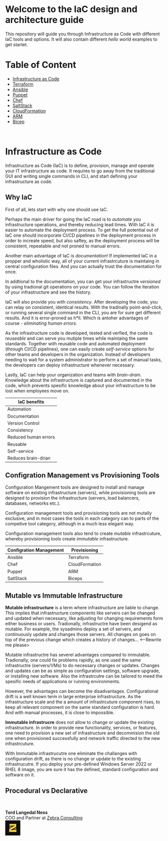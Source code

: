 # Welcome to the IaC design and architecture guide
This repository will guide you through Infrastructure as Code with different IaC tools and options. It will also contain different *hello world* examples to get startet.  
<!-- This repository will work as a IaC guide and library. It will have section describing IaC, how to get started with IaC, pratical examples of IaC, different IaC options and tools, and lastely different design decisions and IaC architecture. -->

# Table of Content
* [Infrastructure as Code](#infrastructure-as-code)
* [Terraform](/Terraform/)
* [Ansible](/Ansible/)
* [Puppet](/Puppet/)
* [Chef](/Chef/)
* [SaltStack](/SaltStack/)
* [CloudFormation](/CloudFormation/)
* [ARM](/ARM/)
* [Bicep](/Bicep/)
<!-- * Something about Ansible
* Something about Puppet
* Something about Chef
* Something about SaltStack
* Something about Infrastrcuture
* Soemthing about plattforms like Azure, AWS, GCP, vRA, Nutanix, Pulumi, Terraform Cloud
* Something about the platform native IaC, like ARM, Bicep, CloudFormation, vRA (YAML) 
* Something about git, repositories and GitOps
* Something about CI/CD pipelines
* Something about design decisions of the stack above
* Something about how to put everything together into a wholistic archeitcture
* Something about DevOps and processes
* Something about necessary team knowledge and skillsets
* Something about Way of Working -->

<br>

# Infrastructure as Code

Infrastructure as Code (IaC) is to define, provision, manage and operate your IT infrastructure as code. It requires to go away from the traditional GUI and writing single commands in CLI, and start defining your infrastructure as code.

## Why IaC
First of all, lets start with why one should use IaC.

Perhaps the main driver for going the IaC road is to *automate* you infrastructure operations, and thereby reducing lead times. With IaC it is easier to automate the deployment process. To get the full potential out of IaC one should incorporate CI/CD pipelines in the deployment process in order to increate speed, but also saftey, as the deployment process will be consistent, repeatable and not proned to manual errors. 

Another main advantage of IaC is *documentation*! If implemented IaC in a propper and wholistic way, all of your current infrastrcuture is maintaing in central configuration files. And you can actually trust the documentation for once. 

In addtional to the documentation, you can get your infrastructre *versioned* by using tradional git operations on your code. You can follow the iteration of your infrastructure and see the history.

IaC will also provide you with *consistency*. After developing the code, you can relay on consistent, identical results. With the tradinally point-and-click, or running several single command in the CLI, you are for sure get different results. And it is error-proned as h*ll. Which is antoher advantages of course - *eliminating human errors*.

As the infrastructure code is developed, tested and verfied, the code is *reuseable* and can serve you mutiple times while maintaing the same standards. Together with reusable code and automated deployment (through CI/CD pipelines), one can easily create *self-service* options for other teams and developers in the organization. Instead of developers needing to wait for a system administrator to perform a set of manual tasks, the developers can deploy infrastructure whenever necessary.

Lastly, IaC can help your organization and teams with *brain-drain*. Knowledge about the infrastructure is captured and documented in the code, which prevents spesific knowledge about your infrastructure to be lost when employees move on. 

|IaC benefits|
|------------|
|Automation|
|Documentation|
|Version Control|
|Consistency|
|Reduced human errors|
|Reusable|
|Self-service|
|Reduces brain-drian|


## Configration Management vs Provisioning Tools
Configuration Mangement tools are designed to install and manage software on existing infrastructure (servers), while provisioning tools are designed to provision the infrastructure (servers, load balancers, databases, networks etc.).

Configuration management tools and provisioning tools are not mutally exclusive, and in most cases the tools in each category can to parts of the competive tool category, although in a much less elegant way.

Configuration management tools also tend to create *mutable* infrastrcuture, whereby provisioning tools create *immutable* infrastructure.

| Configration Management  | Provisioning |
|----------|-----------|
| Ansible | Terraform      |
| Chef | CloudFormation |
| Puppet | ARM |
| SatlStack | Biceps |

## Mutable vs Immutable Infrastructure

**Mutable infrastructure** is a term where infrastructure are liable to change. This implies that infrastructure components like servers can be changed and updated when necessary, like adjusting for changing requirements form either business or users. Tradionally, infrastructre have been desigend as mutable. For example, the sysadmins deploy a set of servers, and continuously update and changes those servers. All changes on goes on top of the previous change which creates a history of changes... <--Rewrite me please>

Mutable infrastructre has severel advantages compared to immutable. Tradionally, one could fix problems rapidly, as one used the same infrastructre (servers/VMs) to do necessary changes or updates. Changes and updates can be as simple as configuration settings, software upgrade, or installing new software. Also the infrastrcutre can be tailored to meed the spesific needs of applications or running environments. 

However, the advantages can become the disadvantages. Configurational drift is a well known term in large enterprise infrastructure. As the infrastructure scale and the a amount of infrastrcuture component rises, to keep all relevant component on the same standard configuration is hard. And with manual processes, it is close to impossible. 

**Immutable infrastrucre** does not allow to change or update the existing infrastructure. In order to provide new functionality, services, or features, one need to provision a new set of infrastructure and decommision the old one when provisioned successfully and network traffic directed to the new infrastrcuture. 

With Immutable infrastrucutre one eliminate the challanges with configuration drift, as there is no change or update to the existing infrastrucutre. If you deploy your pre-defined Windows Server 2022 or RHEL 8 image, you are sure it has the defined, standard configuration and software on it. 



## Procedural vs Declarative  



<br>


**Tord Langedal Ness**  
COO and Partner at [Zebra Consulting](https://zebraconsulting.no)    
<img src="./images/Zebra_Consulting_Icon_Black_Yellow.png" width="48"> 






